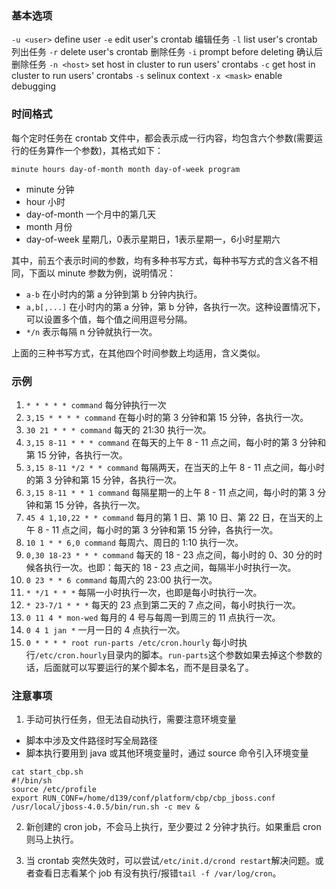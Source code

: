 ### 基本选项
`-u <user>`  define user
`-e`         edit user's crontab  编辑任务
`-l`         list user's crontab  列出任务
`-r`         delete user's crontab 删除任务
`-i`         prompt before deleting 确认后删除任务
`-n <host>`  set host in cluster to run users' crontabs
`-c`         get host in cluster to run users' crontabs
`-s`         selinux context
`-x <mask>`  enable debugging


### 时间格式
每个定时任务在 crontab 文件中，都会表示成一行内容，均包含六个参数(需要运行的任务算作一个参数)，其格式如下：

`minute hours day-of-month month day-of-week program`

* minute 分钟
* hour   小时
* day-of-month 一个月中的第几天
* month  月份
* day-of-week 星期几，0表示星期日，1表示星期一，6小时星期六

其中，前五个表示时间的参数，均有多种书写方式，每种书写方式的含义各不相同，下面以 minute 参数为例，说明情况：

* `a-b` 在小时内的第 a 分钟到第 b 分钟内执行。
* `a,b[,...]` 在小时内的第 a 分钟，第 b 分钟，各执行一次。这种设置情况下，可以设置多个值，每个值之间用逗号分隔。
* `*/n` 表示每隔 n 分钟就执行一次。

上面的三种书写方式，在其他四个时间参数上均适用，含义类似。

### 示例
1. `* * * * * command` 每分钟执行一次
2. `3,15 * * * * command` 在每小时的第 3 分钟和第 15 分钟，各执行一次。
3. `30 21 * * * command` 每天的 21:30 执行一次。
4. `3,15 8-11 * * * command` 在每天的上午 8 - 11 点之间，每小时的第 3 分钟和第 15 分钟，各执行一次。
5. `3,15 8-11 */2 * * command` 每隔两天，在当天的上午 8 - 11 点之间，每小时的第 3 分钟和第 15 分钟，各执行一次。
6. `3,15 8-11 * * 1 command` 每隔星期一的上午 8 - 11 点之间，每小时的第 3 分钟和第 15 分钟，各执行一次。
7. `45 4 1,10,22 * * command` 每月的第 1 日、第 10 日、第 22 日，在当天的上午 8 - 11 点之间，每小时的第 3 分钟和第 15 分钟，各执行一次。
8. `10 1 * * 6,0 command` 每周六、周日的 1:10 执行一次。
9. `0,30 18-23 * * * command` 每天的 18 - 23 点之间，每小时的 0、30 分的时候各执行一次。也即：每天的 18 - 23 点之间，每隔半小时执行一次。
10. `0 23 * * 6 command` 每周六的 23:00 执行一次。
11. `* */1 * * *` 每隔一小时执行一次，也即是每小时执行一次。
12. `* 23-7/1 * * *` 每天的 23 点到第二天的 7 点之间，每小时执行一次。
13. `0 11 4 * mon-wed` 每月的 4 号与每周一到周三的 11 点执行一次。
14. `0 4 1 jan *` 一月一日的 4 点执行一次。
15. `0 * * * * root run-parts /etc/cron.hourly` 每小时执行`/etc/cron.hourly`目录内的脚本。`run-parts`这个参数如果去掉这个参数的话，后面就可以写要运行的某个脚本名，而不是目录名了。

### 注意事项
1. 手动可执行任务，但无法自动执行，需要注意环境变量

* 脚本中涉及文件路径时写全局路径
* 脚本执行要用到 java 或其他环境变量时，通过 source 命令引入环境变量

```shell
cat start_cbp.sh
#!/bin/sh
source /etc/profile
export RUN_CONF=/home/d139/conf/platform/cbp/cbp_jboss.conf
/usr/local/jboss-4.0.5/bin/run.sh -c mev &
```

2. 新创建的 cron job，不会马上执行，至少要过 2 分钟才执行。如果重启 cron 则马上执行。

3. 当 crontab 突然失效时，可以尝试`/etc/init.d/crond restart`解决问题。或者查看日志看某个 job 有没有执行/报错`tail -f /var/log/cron`。

